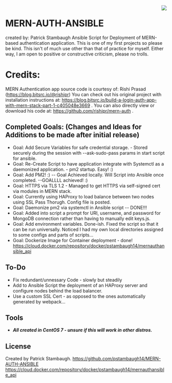 <img src="icon.png" align="right" />

# MERN-AUTH-ANSIBLE
created by: Patrick Stambaugh
Ansible Script for Deployment of MERN-based authentication application.
This is one of my first projects so please be kind.
This isn't of much use other than that of practice for myself. 
Either way, I am open to positive or constructive criticism, please no trolls.

# Credits:
MERN Authentication app source code is courtesy of: Rishi Prasad (https://blog.bitsrc.io/@rishipr)
You can check out his original project with installation instructions at: https://blog.bitsrc.io/build-a-login-auth-app-with-mern-stack-part-1-c405048e3669 .
You can also directly view or download his code at: https://github.com/rishipr/mern-auth . 

## Completed Goals: (Changes and Ideas for Additions to be made after initial release)

- Goal: Add Secure Variables for safe credential storage. - Stored securely during the session with --ask-sudo-pass params in start script for ansible.
- Goal: Re-Create Script to have application integrate with Systemctl as a daemonized application. - pm2 startup.  Easy! :)
- Goal: Add PM2! :) -- Goal Achieved locally.  Will Script into Ansible once completed. --GOALLLL achieved! :)
- Goal: HTTPS via TLS 1.2 - Managed to get HTTPS via self-signed cert via modules in MERN stack.  
- Goal: Currently using HAProxy to load balance between two nodes using SSL Pass Thorugh.  Config file is posted.
- Goal: Daemonize pm2 via systemctl in Ansible script -- DONE!!!
- Goal: Added into script a prompt for URI, username, and password for MongoDB connection rather than having to manually edit keys.js.
- Goal: Add environment variables.  Done-ish.  Fixed the script so that it can be run universally.  Noticed I had my own local directories assigned to some configs and parts of scripts...
- Goal: Dockerize Image for Container deployment - done! https://cloud.docker.com/repository/docker/pstambaugh14/mernauthansible_api


## To-Do

- Fix redundant/unnessary Code - slowly but steadily
- Add to Ansible Script the deployment of an HAProxy server and configure nodes behind the load balancer.
- Use a custom SSL Cert - as opposed to the ones automatically generated by webpack...


## Tools

- ***All created in CentOS 7 - unsure if this will work in other distros.***


## License

Created by Patrick Stambaugh. 
https://github.com/pstambaugh14/MERN-AUTH-ANSIBLE
https://cloud.docker.com/repository/docker/pstambaugh14/mernauthansible_api


